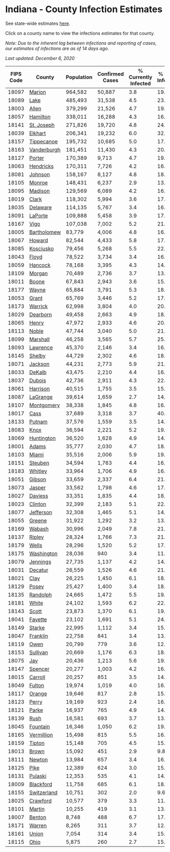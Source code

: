 # Indiana - County Infection Estimates

See state-wide estimates [here](/infections/us-in).

Click on a county name to view the infections estimates for that county.

*Note: Due to the inherent lag between infections and reporting of cases, our estimates of infections are as of 14 days ago.*

*Last updated: December 6, 2020*

|   FIPS Code |                     County |   Population |   Confirmed Cases |   % Currently Infected |   % Total Infected |
|-------------|----------------------------|--------------|-------------------|------------------------|--------------------|
|       18097 |           [Marion](marion) |      964,582 |            50,887 |                    3.8 |               19.9 |
|       18089 |               [Lake](lake) |      485,493 |            31,538 |                    4.5 |               23.1 |
|       18003 |             [Allen](allen) |      379,299 |            21,526 |                    4.7 |               19.2 |
|       18057 |       [Hamilton](hamilton) |      338,011 |            16,288 |                    4.3 |               16.3 |
|       18141 |   [St. Joseph](st.-joseph) |      271,826 |            19,720 |                    4.8 |               24.4 |
|       18039 |         [Elkhart](elkhart) |      206,341 |            19,232 |                    6.0 |               32.0 |
|       18157 |   [Tippecanoe](tippecanoe) |      195,732 |            10,685 |                    5.0 |               17.6 |
|       18163 | [Vanderburgh](vanderburgh) |      181,451 |            11,430 |                    4.3 |               20.7 |
|       18127 |           [Porter](porter) |      170,389 |             9,713 |                    4.7 |               19.1 |
|       18063 |     [Hendricks](hendricks) |      170,311 |             7,726 |                    4.2 |               16.4 |
|       18081 |         [Johnson](johnson) |      158,167 |             8,127 |                    4.8 |               18.2 |
|       18105 |           [Monroe](monroe) |      148,431 |             6,237 |                    2.9 |               13.8 |
|       18095 |         [Madison](madison) |      129,569 |             6,089 |                    4.2 |               16.5 |
|       18019 |             [Clark](clark) |      118,302 |             5,994 |                    3.6 |               17.5 |
|       18035 |       [Delaware](delaware) |      114,135 |             5,767 |                    3.4 |               16.9 |
|       18091 |         [LaPorte](laporte) |      109,888 |             5,458 |                    3.9 |               17.1 |
|       18167 |               [Vigo](vigo) |      107,038 |             7,002 |                    5.2 |               21.4 |
|       18005 | [Bartholomew](bartholomew) |       83,779 |             4,006 |                    4.8 |               16.7 |
|       18067 |           [Howard](howard) |       82,544 |             4,433 |                    5.8 |               17.9 |
|       18085 |     [Kosciusko](kosciusko) |       79,456 |             5,268 |                    5.5 |               22.0 |
|       18043 |             [Floyd](floyd) |       78,522 |             3,734 |                    3.4 |               16.4 |
|       18059 |         [Hancock](hancock) |       78,168 |             3,395 |                    4.3 |               14.9 |
|       18109 |           [Morgan](morgan) |       70,489 |             2,736 |                    3.7 |               13.3 |
|       18011 |             [Boone](boone) |       67,843 |             2,943 |                    3.6 |               15.3 |
|       18177 |             [Wayne](wayne) |       65,884 |             3,791 |                    5.3 |               18.8 |
|       18053 |             [Grant](grant) |       65,769 |             3,446 |                    5.2 |               17.3 |
|       18173 |         [Warrick](warrick) |       62,998 |             3,804 |                    4.0 |               20.0 |
|       18029 |       [Dearborn](dearborn) |       49,458 |             2,663 |                    4.9 |               18.4 |
|       18065 |             [Henry](henry) |       47,972 |             2,933 |                    4.6 |               20.2 |
|       18113 |             [Noble](noble) |       47,744 |             3,040 |                    5.0 |               21.6 |
|       18099 |       [Marshall](marshall) |       46,258 |             3,565 |                    5.7 |               25.4 |
|       18093 |       [Lawrence](lawrence) |       45,370 |             2,146 |                    3.4 |               16.2 |
|       18145 |           [Shelby](shelby) |       44,729 |             2,302 |                    4.6 |               18.5 |
|       18071 |         [Jackson](jackson) |       44,231 |             2,773 |                    5.9 |               21.9 |
|       18033 |           [DeKalb](dekalb) |       43,475 |             2,210 |                    4.4 |               16.3 |
|       18037 |           [Dubois](dubois) |       42,736 |             2,911 |                    4.3 |               22.2 |
|       18061 |       [Harrison](harrison) |       40,515 |             1,755 |                    3.5 |               15.1 |
|       18087 |       [LaGrange](lagrange) |       39,614 |             1,659 |                    2.7 |               14.3 |
|       18107 |   [Montgomery](montgomery) |       38,338 |             1,845 |                    4.8 |               16.2 |
|       18017 |               [Cass](cass) |       37,689 |             3,318 |                    3.7 |               40.8 |
|       18133 |           [Putnam](putnam) |       37,576 |             1,559 |                    3.5 |               14.0 |
|       18083 |               [Knox](knox) |       36,594 |             2,221 |                    5.2 |               19.4 |
|       18069 |   [Huntington](huntington) |       36,520 |             1,628 |                    4.9 |               14.0 |
|       18001 |             [Adams](adams) |       35,777 |             2,030 |                    4.7 |               18.0 |
|       18103 |             [Miami](miami) |       35,516 |             2,006 |                    5.9 |               19.2 |
|       18151 |         [Steuben](steuben) |       34,594 |             1,763 |                    4.4 |               16.8 |
|       18183 |         [Whitley](whitley) |       33,964 |             1,706 |                    4.9 |               16.1 |
|       18051 |           [Gibson](gibson) |       33,659 |             2,337 |                    6.4 |               21.9 |
|       18073 |           [Jasper](jasper) |       33,562 |             1,798 |                    4.6 |               17.4 |
|       18027 |         [Daviess](daviess) |       33,351 |             1,835 |                    4.4 |               18.4 |
|       18023 |         [Clinton](clinton) |       32,399 |             2,183 |                    5.1 |               22.5 |
|       18077 |     [Jefferson](jefferson) |       32,308 |             1,465 |                    5.1 |               14.9 |
|       18055 |           [Greene](greene) |       31,922 |             1,292 |                    3.2 |               13.9 |
|       18169 |           [Wabash](wabash) |       30,996 |             2,049 |                    7.8 |               21.7 |
|       18137 |           [Ripley](ripley) |       28,324 |             1,766 |                    7.3 |               21.3 |
|       18179 |             [Wells](wells) |       28,296 |             1,520 |                    5.2 |               17.4 |
|       18175 |   [Washington](washington) |       28,036 |               940 |                    3.4 |               11.4 |
|       18079 |       [Jennings](jennings) |       27,735 |             1,137 |                    4.2 |               14.2 |
|       18031 |         [Decatur](decatur) |       26,559 |             1,526 |                    4.6 |               21.8 |
|       18021 |               [Clay](clay) |       26,225 |             1,450 |                    6.1 |               18.4 |
|       18129 |             [Posey](posey) |       25,427 |             1,400 |                    3.4 |               18.1 |
|       18135 |       [Randolph](randolph) |       24,665 |             1,472 |                    5.5 |               19.7 |
|       18181 |             [White](white) |       24,102 |             1,593 |                    6.2 |               22.8 |
|       18143 |             [Scott](scott) |       23,873 |             1,370 |                    6.1 |               19.1 |
|       18041 |         [Fayette](fayette) |       23,102 |             1,691 |                    5.1 |               24.9 |
|       18149 |           [Starke](starke) |       22,995 |             1,112 |                    3.4 |               15.6 |
|       18047 |       [Franklin](franklin) |       22,758 |               841 |                    3.4 |               13.9 |
|       18119 |               [Owen](owen) |       20,799 |               779 |                    3.6 |               12.2 |
|       18153 |       [Sullivan](sullivan) |       20,669 |             1,176 |                    6.3 |               18.5 |
|       18075 |                 [Jay](jay) |       20,436 |             1,213 |                    5.6 |               19.2 |
|       18147 |         [Spencer](spencer) |       20,277 |             1,003 |                    4.2 |               16.2 |
|       18015 |         [Carroll](carroll) |       20,257 |               851 |                    3.5 |               14.4 |
|       18049 |           [Fulton](fulton) |       19,974 |             1,019 |                    4.0 |               16.8 |
|       18117 |           [Orange](orange) |       19,646 |               817 |                    2.8 |               15.0 |
|       18123 |             [Perry](perry) |       19,169 |               923 |                    2.4 |               16.3 |
|       18121 |             [Parke](parke) |       16,937 |               765 |                    4.9 |               14.1 |
|       18139 |               [Rush](rush) |       16,581 |               693 |                    3.7 |               13.9 |
|       18045 |       [Fountain](fountain) |       16,346 |             1,050 |                    6.2 |               19.8 |
|       18165 |   [Vermillion](vermillion) |       15,498 |               815 |                    5.5 |               16.3 |
|       18159 |           [Tipton](tipton) |       15,148 |               705 |                    4.5 |               15.6 |
|       18013 |             [Brown](brown) |       15,092 |               451 |                    2.9 |                9.8 |
|       18111 |           [Newton](newton) |       13,984 |               657 |                    3.4 |               16.7 |
|       18125 |               [Pike](pike) |       12,389 |               624 |                    3.0 |               15.8 |
|       18131 |         [Pulaski](pulaski) |       12,353 |               535 |                    4.1 |               14.3 |
|       18009 |     [Blackford](blackford) |       11,758 |               685 |                    6.1 |               18.6 |
|       18155 | [Switzerland](switzerland) |       10,751 |               302 |                    2.0 |                9.6 |
|       18025 |       [Crawford](crawford) |       10,577 |               379 |                    3.3 |               11.9 |
|       18101 |           [Martin](martin) |       10,255 |               419 |                    3.1 |               13.4 |
|       18007 |           [Benton](benton) |        8,748 |               488 |                    6.7 |               17.6 |
|       18171 |           [Warren](warren) |        8,265 |               311 |                    3.7 |               12.1 |
|       18161 |             [Union](union) |        7,054 |               314 |                    3.4 |               15.2 |
|       18115 |               [Ohio](ohio) |        5,875 |               260 |                    2.7 |               15.2 |
